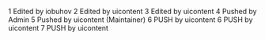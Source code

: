 1 Edited by iobuhov
2 Edited by uicontent
3 Edited by uicontent
4 Pushed by Admin
5 Pushed by uicontent (Maintainer)
6 PUSH by uicontent
6 PUSH by uicontent
7 PUSH by uicontent
